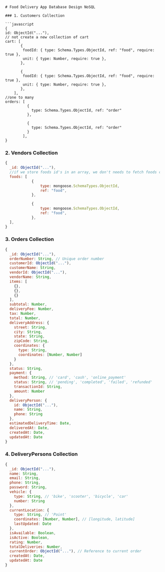 ````
# Food Delivery App Database Design NoSQL

### 1. Customers Collection

```javascript
{
id: ObjectId("..."),
// not create a new collection of cart
cart: [
       {
        foodId: { type: Schema.Types.ObjectId, ref: "food", require: true },
        unit: { type: Number, require: true },
       },

       {
        foodId: { type: Schema.Types.ObjectId, ref: "food", require: true },
        unit: { type: Number, require: true },
       },
    ],
//one to many
orders: [
          {
            type: Schema.Types.ObjectId, ref: "order"
          },

          {
            type: Schema.Types.ObjectId, ref: "order"
          }
        ],
}

````

### 2. Vendors Collection

```javascript
{
  _id: ObjectId("..."),
  //if we store foods id's in an array, we don't needs to fetch foods collection to get food details
  foods: [
            {
                type: mongoose.SchemaTypes.ObjectId,
                ref: "food",
            },

            {
                type: mongoose.SchemaTypes.ObjectId,
                ref: "food",
            },
  ],
}
```

### 3. Orders Collection

```javascript
{
  _id: ObjectId("..."),
  orderNumber: String, // Unique order number
  customerId: ObjectId("..."),
  customerName: String,
  vendorId: ObjectId("..."),
  vendorName: String,
  items: [
    {},
    {},
    {}
  ],
  subtotal: Number,
  deliveryFee: Number,
  tax: Number,
  total: Number,
  deliveryAddress: {
    street: String,
    city: String,
    state: String,
    zipCode: String,
    coordinates: {
      type: String,
      coordinates: [Number, Number]
    }
  },
  status: String,
  payment: {
    method: String, // 'card', 'cash', 'online_payment'
    status: String, // 'pending', 'completed', 'failed', 'refunded'
    transactionId: String,
    amount: Number
  },
  deliveryPerson: {
    id: ObjectId("..."),
    name: String,
    phone: String
  },
  estimatedDeliveryTime: Date,
  deliveredAt: Date,
  createdAt: Date,
  updatedAt: Date
}
```

### 4. DeliveryPersons Collection

```javascript
{
  _id: ObjectId("..."),
  name: String,
  email: String,
  phone: String,
  password: String,
  vehicle: {
    type: String, // 'bike', 'scooter', 'bicycle', 'car'
    number: String
  },
  currentLocation: {
    type: String, // 'Point'
    coordinates: [Number, Number], // [longitude, latitude]
    lastUpdated: Date
  },
  isAvailable: Boolean,
  isActive: Boolean,
  rating: Number,
  totalDeliveries: Number,
  currentOrder: ObjectId("..."), // Reference to current order
  createdAt: Date,
  updatedAt: Date
}
```
